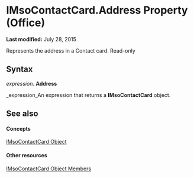 
# IMsoContactCard.Address Property (Office)

 **Last modified:** July 28, 2015

Represents the address in a Contact card. Read-only

## Syntax

 _expression_. **Address**

 _expression_An expression that returns a  **IMsoContactCard** object.


## See also


#### Concepts


 [IMsoContactCard Object](337320dd-a60a-fdc5-76a1-c40518171bd6.md)
#### Other resources


 [IMsoContactCard Object Members](03c92ec4-11c8-8354-377f-d60ebdb5d2f3.md)
